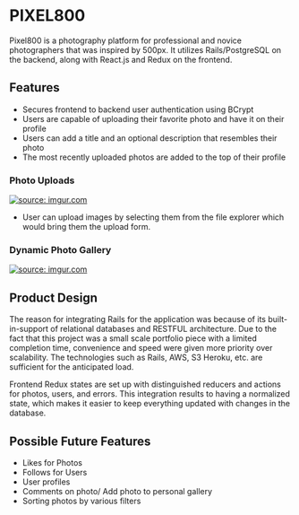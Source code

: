 # PIXEL800

Pixel800 is a photography platform for professional and novice photographers that was inspired by 500px. It utilizes Rails/PostgreSQL on the backend, along with React.js and Redux on the frontend.


## Features

- Secures frontend to backend user authentication using BCrypt
- Users are capable of uploading their favorite photo and have it on their profile
- Users can add a title and an optional description that resembles their photo
- The most recently uploaded photos are added to the top of their profile


### Photo Uploads 

<a href="https://imgur.com/cM3ueo0"><img src="https://i.imgur.com/cM3ueo0.png" title="source: imgur.com" /></a>

- User can upload images by selecting them from the file explorer which would bring them the upload form.


### Dynamic Photo Gallery 

<a href="https://imgur.com/rHbf0Ou"><img src="https://i.imgur.com/rHbf0Ou.png" title="source: imgur.com" /></a>


## Product Design
  The reason for integrating Rails for the application was because of its built-in-support of relational databases and RESTFUL architecture. Due to the fact that this project was a small scale portfolio piece with a limited completion time, convenience and speed were given more priority over scalability. The technologies such as Rails, AWS, S3 Heroku, etc. are sufficient for the anticipated load.
  
Frontend Redux states are set up with distinguished reducers and actions for photos, users, and errors. This integration results to having a normalized state, which makes it easier to keep everything updated with changes in the database. 


## Possible Future Features
- Likes for Photos
- Follows for Users
- User profiles
- Comments on photo/ Add photo to personal gallery
- Sorting photos by various filters 
